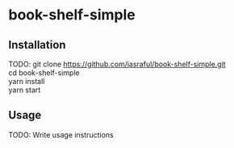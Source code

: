 # book-shelf-simple

## Installation

TODO: git clone https://github.com/iasraful/book-shelf-simple.git <br/>
cd book-shelf-simple <br/>
yarn install <br/>
yarn start

## Usage

TODO: Write usage instructions
